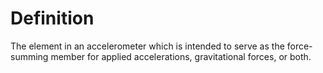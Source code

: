 # Definition

The element in an accelerometer which is intended to serve as the
force-summing member for applied accelerations, gravitational forces, or
both.
